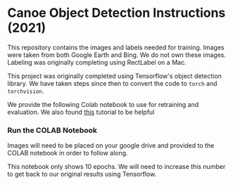 # Canoe Object Detection Instructions (2021)


This repository contains the images and labels needed for training. Images were taken from both Google Earth and Bing. We do not own these images. Labeling was originally completing using RectLabel on a Mac. 

This project was originally completed using Tensorflow's object detection library. We have taken steps since then to convert the code to `torch` and `torchvision`. 

We provide the following Colab notebook to use for retraining and evaluation. We also found [this](https://towardsdatascience.com/building-your-own-object-detector-pytorch-vs-tensorflow-and-how-to-even-get-started-1d314691d4ae) tutorial to be helpful

### Run the COLAB Notebook

Images will need to be placed on your google drive and provided to the COLAB notebook in order to follow along.

This notebook only shows 10 epochs. We will need to increase this number to get back to our original results using Tensorflow.
